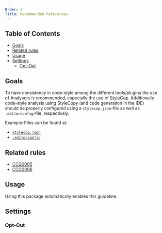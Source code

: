 ```yaml
---
Order: 3
Title: Recommended References
---
```


<!-- START doctoc generated TOC please keep comment here to allow auto update -->
<!-- DON'T EDIT THIS SECTION, INSTEAD RE-RUN doctoc TO UPDATE -->
## Table of Contents

- [Goals](#goals)
- [Related rules](#related-rules)
- [Usage](#usage)
- [Settings](#settings)
  - [Opt-Out](#opt-out)

<!-- END doctoc generated TOC please keep comment here to allow auto update -->

## Goals

To have consistency in code-style among the different tools/plugins the use of Analysers is recommended, especially the use of [StyleCop](https://github.com/DotNetAnalyzers/StyleCopAnalyzers). Additionally code-style analysis using StyleCopy (and code generation in the IDE) should be properly configured using a `stylecop.json`-file as well as `.editorconfig`-file, respectively.

Example-Files can be found at:

* [`stylecop.json`](./examples/StyleCopJson)
* [`.editorconfig`](./examples/Editorconfig)

## Related rules

 * [CCG0005](../rules/ccg0005)
 * [CCG0006](../rules/ccg0006)

## Usage

Using this package automatically enables this guideline.

## Settings

### Opt-Out

<?! Include "../settings/fragments/OmitRecommendedReference.md" /?>

<?! Include "../settings/fragments/OmitRecommendedConfigFile.md" /?>
